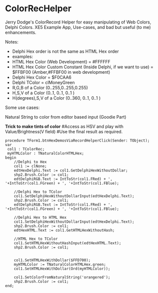 # ColorRecHelper
Jerry Dodge's ColorRecord Helper for easy manipulating of Web Colors, Delphi Colors. XE5 Example App, Use-cases, and bad but useful (to me) enhancements.

Notes: 
- Delphi Hex order is not the same as HTML Hex order
- examples:
- HTML Hex Color (Web Development) = #FFFFFF
- HTML Hex Color Custom Constant (Inside Delphi, if we want to use) = $FFBF00 (Amber,#FFBF00 in web development)
- Delphi Hex Color = $F0CAA6
- Delphi TColor = clMoneyGreen
- R,G,B of a Color (0..255,0..255,0.255)
- H,S,V of a Color (0..1, 0..1, 0..1 )
- H(degrees),S,V of a Color (0..360, 0..1, 0..1 )

Some use cases:

Natural String to color from editor based input (Goodie Part)


**Trick to make tints of color**
#Access as HSV and play with Value/Brightness(V field)
#Use the final result as required.



    procedure TForm1.btnHexDemosViaRecordHelperClick(Sender: TObject);
    var
     col1 : TColorRec;
     myHTMLColor : TNaturalColorHTMLHex;
    begin
        //Delphi to Hex
        col1 := clNone;
        edtHexDelphi.Text := col1.GetDelphiHexWithoutDollar;
        shp2.Brush.Color := col1;
        edtDelphiRGB.Text := IntToStr(col1.FRed) + ', '+IntToStr(col1.FGreen) + ', '+IntToStr(col1.FBlue);

        //Delphi Hex to TColor
        col1.SetDelphiHexWithoutDollarInput(edtHexDelphi.Text);
        shp2.Brush.Color := col1;
        edtDelphiRGB.Text := IntToStr(col1.FRed) + ', '+IntToStr(col1.FGreen) + ', '+IntToStr(col1.FBlue);

        //Delphi Hex to HTML Hex
        col1.SetDelphiHexWithoutDollarInput(edtHexDelphi.Text);
        shp2.Brush.Color := col1;
        edtHexHTML.Text := col1.GetHTMLHexWithoutHash;

        //HTML Hex to TColor
        col1.SetHTMLHexWithoutHashInput(edtHexHTML.Text);
        shp2.Brush.Color := col1;


        col1.SetHTMLHexWithDollar($FFD700);
        myHTMLColor := TNaturalColorHTMLHex.green;
        col1.SetHTMLHexWithDollar(Ord(myHTMLColor));

        col1.SetColorFromNaturalString('orangered');
        shp2.Brush.Color := col1;
    end;

